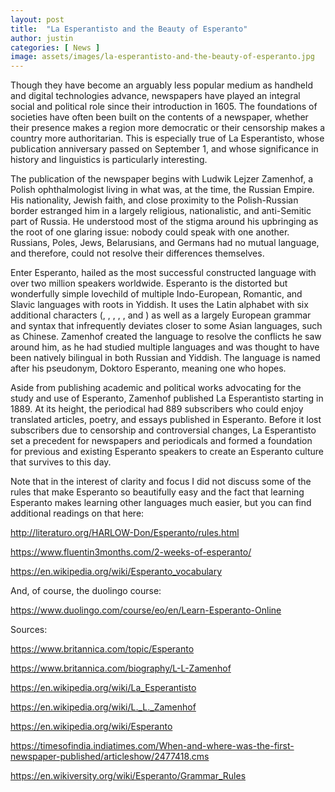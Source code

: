 ```yaml
---
layout: post
title:  "La Esperantisto and the Beauty of Esperanto"
author: justin
categories: [ News ]
image: assets/images/la-esperantisto-and-the-beauty-of-esperanto.jpg
---
```


 

Though they have become an arguably less popular medium as handheld and digital technologies advance, newspapers have played an integral social and political role since their introduction in 1605. The foundations of societies have often been built on the contents of a newspaper, whether their presence makes a region more democratic or their censorship makes a country more authoritarian. This is especially true of La Esperantisto, whose publication anniversary passed on September 1, and whose significance in history and linguistics is particularly interesting. 

 

The publication of the newspaper begins with Ludwik Lejzer Zamenhof, a Polish ophthalmologist living in what was, at the time, the Russian Empire. His nationality, Jewish faith, and close proximity to the Polish-Russian border estranged him in a largely religious, nationalistic, and anti-Semitic part of Russia. He understood most of the stigma around his upbringing as the root of one glaring issue: nobody could speak with one another. Russians, Poles, Jews, Belarusians, and Germans had no mutual language, and therefore, could not resolve their differences themselves.

 

Enter Esperanto, hailed as the most successful constructed language with over two million speakers worldwide. Esperanto is the distorted but wonderfully simple lovechild of multiple Indo-European, Romantic, and Slavic languages with roots in Yiddish. It uses the Latin alphabet with six additional characters (, , , , , and ) as well as a largely European grammar and syntax that infrequently deviates closer to some Asian languages, such as Chinese. Zamenhof created the language to resolve the conflicts he saw around him, as he had studied multiple languages and was thought to have been natively bilingual in both Russian and Yiddish. The language is named after his pseudonym, Doktoro Esperanto, meaning one who hopes.

 

Aside from publishing academic and political works advocating for the study and use of Esperanto, Zamenhof published La Esperantisto starting in 1889. At its height, the periodical had 889 subscribers who could enjoy translated articles, poetry, and essays published in Esperanto. Before it lost subscribers due to censorship and controversial changes, La Esperantisto set a precedent for newspapers and periodicals and formed a foundation for previous and existing Esperanto speakers to create an Esperanto culture that survives to this day.

 

Note that in the interest of clarity and focus I did not discuss some of the rules that make Esperanto so beautifully easy and the fact that learning Esperanto makes learning other languages much easier, but you can find additional readings on that here:


http://literaturo.org/HARLOW-Don/Esperanto/rules.html

https://www.fluentin3months.com/2-weeks-of-esperanto/ 

https://en.wikipedia.org/wiki/Esperanto_vocabulary 

 

And, of course, the duolingo course:

https://www.duolingo.com/course/eo/en/Learn-Esperanto-Online 

 

Sources:

https://www.britannica.com/topic/Esperanto

https://www.britannica.com/biography/L-L-Zamenhof

https://en.wikipedia.org/wiki/La_Esperantisto

https://en.wikipedia.org/wiki/L._L._Zamenhof

https://en.wikipedia.org/wiki/Esperanto

https://timesofindia.indiatimes.com/When-and-where-was-the-first-newspaper-published/articleshow/2477418.cms

https://en.wikiversity.org/wiki/Esperanto/Grammar_Rules


